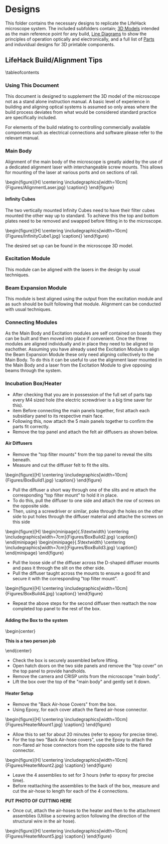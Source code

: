 # Designs

This folder contains the necessary designs to replicate the LifeHack microscope system. The included subfolders contain; [3D Models](https://github.com/Joshedwards222/LifeHack/blob/master/Designs/CAD) intended as the main reference point for any build, [Line Diagrams](https://github.com/Joshedwards222/LifeHack/blob/master/Designs/Line_drawings) to show the principles of operation optically and electronically, and a full list of [Parts](https://github.com/Joshedwards222/LifeHack/blob/master/Designs/Parts) and induvidual designs for 3D printable components.

## LifeHack Build/Alignment Tips

\tableofcontents

### Using This Document

This document is designed to supplement the 3D model of the microscope not as a stand alone instruction manual. A basic level of experience in building and aligning optical systems is assumed so only areas where the build process deviates from what would be considered standard practice are specifically included.

For elements of the build relating to controlling commercially available components such as electrical connections and software please refer to the relevant manual.

### Main Body

Alignment of the main body of the microscope is greatly aided by the use of a dedicated alignment laser with interchangeable screw mounts. This allows for mounting of the laser at various ports and on sections of rail.

\begin{figure}[H]
    \centering
        \includegraphics[width=10cm]{Figures/AlignmentLaser.jpg}
        \caption{}
\end{figure}

#### Infinity Cubes

The two vertically mounted Infinity Cubes need to have their filter cubes mounted the other way up to standard. To achieve this the top and bottom plates need to be removed and swapped before fitting in to the microscope.

\begin{figure}[H]
    \centering
        \includegraphics[width=10cm]{Figures/InfinityCube1.jpg}
        \caption{}
\end{figure}

The desired set up can be found in the microscope 3D model.

### Excitation Module

This module can be aligned with the lasers in the design by usual techniques.

### Beam Expansion Module

This module is best aligned using the output from the excitation module and as such should be built following that module. Alignment can be conducted with usual techniques.

### Connecting Modules

As the Main Body and Excitation modules are self contained on boards they can be built and then moved into place if convenient. Once the three modules are aligned individually and in place they need to be aligned to eachother. Assuming you have already used the Excitation Module to align the Beam Expansion Module these only need aligning collectively to the Main Body. To do this it can be useful to use the alignment laser mounted in the Main Body and a laser from the Excitation Module to give opposing beams through the system.

### Incubation Box/Heater

* After checking that you are in possession of the full set of parts tap every M4 sized hole (the electric screwdriver is a big time saver for this).
* item Before connecting the main panels together, first attach each subsidiary panel to its respective main face. 
* Following this, now attach the 5 main panels together to confirm the parts fit correctly.
* Remove the top panel and attach the felt air diffusers as shown below.

#### Air Diffusers

* Remove the "top filter mounts" from the top panel to reveal the slits beneath.
* Measure and cut the diffuser felt to fit the slits.

\begin{figure}[H]
    \centering
        \includegraphics[width=10cm]{Figures/BoxBuild1.jpg}
        \caption{}
\end{figure}

* Pull the diffuser a short way through one of the slits and re attach the corresponding "top filter mount" to hold it in place.
* To do this, pull the diffuser to one side and attach the row of screws on the opposite side. 
* Then, using a screwdriver or similar, poke through the holes on the other side to put holes through the diffuser material and attache the screws on this side

\begin{figure}[H]
\begin{minipage}{.5\textwidth}
    \centering
        \includegraphics[width=7cm]{Figures/BoxBuild2.jpg}
        \caption{}
\end{minipage}
\begin{minipage}{.5\textwidth}
\centering
        \includegraphics[width=7cm]{Figures/BoxBuild3.jpg}
        \caption{}
\end{minipage}
\end{figure}

* Pull the loose side of the diffuser across the D-shaped diffuser mounts and pass it through the slit on the other side.
* Pull the diffuser taught across the mounts to ensure a good fit and secure it with the corresponding "top filter mount".

\begin{figure}[H]
    \centering
        \includegraphics[width=10cm]{Figures/BoxBuild4.jpg}
        \caption{}
\end{figure}

* Repeat the above steps for the second diffuser then reattach the now completed top panel to the rest of the box. 

#### Adding the Box to the system

\begin{center}

**This is a two person job**

\end{center}

* Check the box is securely assembled before lifting.
* Open hatch doors on the two side panels and remove the "top cover" on the top panel to provide handholds.
* Remove the camera and CRISP units from the microscope "main body".
* Lift the box over the top of the "main body" and gently set it down.

#### Heater Setup

* Remove the "Back Air-hose Covers" from the box.
* Using Epoxy, for each cover attach the flared air-hose connector.

\begin{figure}[H]
    \centering
        \includegraphics[width=10cm]{Figures/HeaterMount1.jpg}
        \caption{}
\end{figure}

* Allow this to set for about 20 minutes (refer to epoxy for precise time).
* For the top two "Back Air-hose covers", use the Epoxy to attach the non-flared air hose connectors from the opposite side to the flared connector.

\begin{figure}[H]
    \centering
        \includegraphics[width=10cm]{Figures/HeaterMount2.jpg}
        \caption{}
\end{figure}

* Leave the 4 assemblies to set for 3 hours (refer to epoxy for precise time).
* Before reattaching the assemblies to the back of the box, measure and cut the air-hose to length for each of the 4 connections.

**PUT PHOTO OF CUTTING HERE**

* Once cut, attach the air-hoses to the heater and then to the attachment assemblies (Utilise a screwing action following the direction of the structural wire in the air hose).

\begin{figure}[H]
    \centering
        \includegraphics[width=10cm]{Figures/HeaterMount5.jpg}
        \caption{}
\end{figure}
